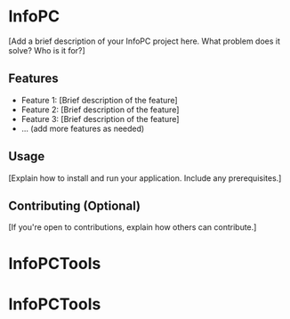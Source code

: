 # InfoPC

[Add a brief description of your InfoPC project here. What problem does it solve? Who is it for?]

## Features

- Feature 1: [Brief description of the feature]
- Feature 2: [Brief description of the feature]
- Feature 3: [Brief description of the feature]
- ... (add more features as needed)

## Usage

[Explain how to install and run your application. Include any prerequisites.]

## Contributing (Optional)

[If you're open to contributions, explain how others can contribute.]
# InfoPCTools
# InfoPCTools
